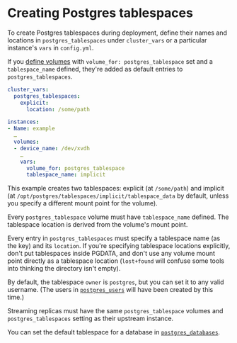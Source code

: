 # Creating Postgres tablespaces

To create Postgres tablespaces during deployment, define their names and
locations in `postgres_tablespaces` under `cluster_vars` or a particular
instance's `vars` in `config.yml`.

If you [define volumes](volumes.md) with
`volume_for: postgres_tablespace` set and a `tablespace_name` defined,
they're added as default entries to `postgres_tablespaces`.

```yaml
cluster_vars:
  postgres_tablespaces:
    explicit:
      location: /some/path

instances:
- Name: example
  …
  volumes:
  - device_name: /dev/xvdh
    …
    vars:
      volume_for: postgres_tablespace
      tablespace_name: implicit
```

This example creates two tablespaces: explicit (at `/some/path`)
and implicit (at `/opt/postgres/tablespaces/implicit/tablespace_data` by
default, unless you specify a different mount point for the volume).

Every `postgres_tablespace` volume must have `tablespace_name` defined.
The tablespace location is derived from the volume's mount point.

Every entry in `postgres_tablespaces` must specify a tablespace name (as
the key) and its `location`. If you're specifying tablespace locations
explicitly, don't put tablespaces inside PGDATA, and don't use any
volume mount point directly as a tablespace location (`lost+found` will
confuse some tools into thinking the directory isn't empty).

By default, the tablespace `owner` is `postgres`, but you can set it to
any valid username. (The users in [`postgres_users`](postgres_users.md)
will have been created by this time.)

Streaming replicas must have the same `postgres_tablespace` volumes and
`postgres_tablespaces` setting as their upstream instance.

You can set the default tablespace for a database in
[`postgres_databases`](postgres_databases.md).
